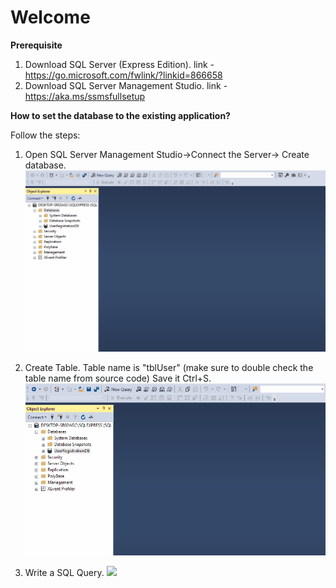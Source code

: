 # Welcome
**Prerequisite** 
1. Download SQL Server (Express Edition).
link - https://go.microsoft.com/fwlink/?linkid=866658 
2. Download SQL Server Management Studio.
link - https://aka.ms/ssmsfullsetup

**How to set the database to the existing application?**

Follow the steps: 
1. Open SQL Server Management Studio->Connect the Server-> Create database.
![](demo/Step1.gif)

2. Create Table. Table name is "tblUser"	(make sure to double check the table name from source code) Save it Ctrl+S. 
![](demo/Step2.gif)

3. Write a SQL Query. 
![](demo/Step3.gif)
